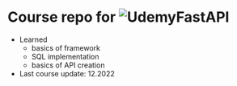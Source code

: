 # Course repo for ![UdemyFastAPI](https://www.udemy.com/course/completefastapi/)

- Learned
  - basics of framework
  - SQL implementation
  - basics of API creation
- Last course update: 12.2022
